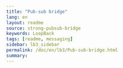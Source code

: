 ```yaml
---
title: "Pub-sub bridge"
lang: en
layout: readme
source: strong-pubsub-bridge
keywords: LoopBack
tags: [readme, messaging]
sidebar: lb3_sidebar
permalink: /doc/en/lb3/Pub-sub-bridge.html
summary:
---
```

